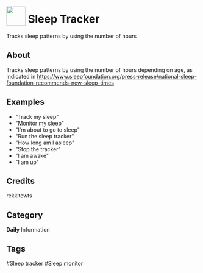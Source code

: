 # <img src='https://raw.githack.com/FortAwesome/Font-Awesome/master/svgs/solid/bed.svg' card_color='#22a7f0' width='50' height='50' style='vertical-align:bottom'/> Sleep Tracker
Tracks sleep patterns by using the number of hours

## About
Tracks sleep patterns by using the number of hours depending on age, as indicated in https://www.sleepfoundation.org/press-release/national-sleep-foundation-recommends-new-sleep-times

## Examples
* "Track my sleep"
* "Monitor my sleep"
* "I'm about to go to sleep"
* "Run the sleep tracker"
* "How long am I asleep"
* "Stop the tracker"
* "I am awake"
* "I am up"

## Credits
rekkitcwts

## Category
**Daily**
Information

## Tags
#Sleep tracker
#Sleep monitor

